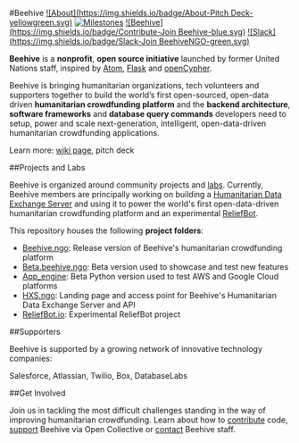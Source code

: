 #Beehive
[![About](https://img.shields.io/badge/About-Pitch Deck-yellowgreen.svg)](https://beehive.ngo) [![Milestones](https://img.shields.io/badge/Milestones-GitHub-yellow.svg)](https://beehive.ngo) [![Beehive](https://img.shields.io/badge/Contribute-Join Beehive-blue.svg)](https://beehive.ngo) [![Slack](https://img.shields.io/badge/Slack-Join BeehiveNGO-green.svg)](https://beehive.ngo)

**Beehive** is a **nonprofit**, **open source initiative** launched by former United Nations staff, inspired by [Atom](http://atom.io), [Flask](http://flask.pocoo.org/) and [openCypher](http://www.opencypher.org/).

Beehive is bringing humanitarian organizations, tech volunteers and supporters together to build the world’s first open-sourced, open-data driven **humanitarian crowdfunding platform** and the **backend architecture**, **software frameworks** and **database query  commands** developers need to setup, power and scale next-generation, intelligent, open-data-driven humanitarian crowdfunding applications.

Learn more: [wiki page](https://github.com/BeehiveNGO/Beehive/wiki/Beehive-Initiative), pitch deck

##Projects and Labs

Beehive is organized around community projects and [labs](https://github.com/BeehiveNGO/Beehive/wiki/Labs). Currently, Beehive members are principally working on building a [Humanitarian Data Exchange Server](https://github.com/BeehiveNGO/Beehive/wiki/Humanitarian-Exchange-Server) and using it to power the world's first open-data-driven humanitarian crowdfunding platform and an experimental [ReliefBot](https://github.com/BeehiveNGO/Beehive/wiki/ReliefBot.io).

This repository houses the following **project folders**:

- [Beehive.ngo](https://github.com/BeehiveNGO/Beehive/tree/master/beehive.ngo): Release version of Beehive's humanitarian crowdfunding platform
- [Beta.beehive.ngo](https://github.com/BeehiveNGO/Beehive/tree/master/beta.beehive.ngo): Beta version used to showcase and test new features 
- [App_engine](https://github.com/BeehiveNGO/Beehive/tree/master/app_engine): Beta Python version used to test AWS and Google Cloud platforms 
- [HXS.ngo](https://github.com/BeehiveNGO/Beehive/tree/master/hxs.ngo): Landing page and access point for Beehive's Humanitarian Data Exchange Server and API
- [ReliefBot.io](https://github.com/BeehiveNGO/Beehive/tree/master/reliefbot.io): Experimental ReliefBot project

##Supporters

Beehive is supported by a growing network of innovative technology companies:

Salesforce, Atlassian, Twilio, Box, DatabaseLabs

##Get Involved

Join us in tackling the most difficult challenges standing in the way of improving humanitarian crowdfunding. Learn about how to [contribute](https://github.com/BeehiveNGO/Beehive/wiki/Contribute) code, [support](https://opencollective.com/beehive) Beehive via Open Collective or [contact](https://github.com/BeehiveNGO/Beehive/wiki/Contact) Beehive staff.
